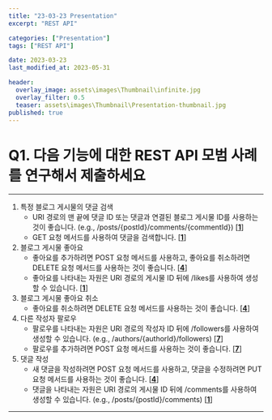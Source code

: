 ```yaml
---
title: "23-03-23 Presentation"
excerpt: "REST API"

categories: ["Presentation"]
tags: ["REST API"]

date: 2023-03-23
last_modified_at: 2023-05-31

header:
  overlay_image: assets\images\Thumbnail\infinite.jpg
  overlay_filter: 0.5 
  teaser: assets\images\Thumbnail\Presentation-thumbnail.jpg
published: true
---
```


# Q1. 다음 기능에 대한 REST API 모범 사례를 연구해서 제출하세요
---

1. 특정 블로그 게시물의 댓글 검색
   - URI 경로의 맨 끝에 댓글 ID 또는 댓글과 연결된 블로그 게시물 ID를 사용하는 것이 좋습니다. (e.g., /posts/{postId}/comments/{commentId}) [**[1](https://stackoverflow.blog/2020/03/02/best-practices-for-rest-api-design/)**]
   - GET 요청 메서드를 사용하여 댓글을 검색합니다. [**[1](https://stackoverflow.blog/2020/03/02/best-practices-for-rest-api-design/)**]
2. 블로그 게시물 좋아요
   - 좋아요를 추가하려면 POST 요청 메서드를 사용하고, 좋아요를 취소하려면 DELETE 요청 메서드를 사용하는 것이 좋습니다. [**[4](https://www.freecodecamp.org/news/rest-api-best-practices-rest-endpoint-design-examples/)**]
   - 좋아요를 나타내는 자원은 URI 경로의 게시물 ID 뒤에 /likes를 사용하여 생성할 수 있습니다. [**[1](https://stackoverflow.blog/2020/03/02/best-practices-for-rest-api-design/)**]
3. 블로그 게시물 좋아요 취소
   - 좋아요를 취소하려면 DELETE 요청 메서드를 사용하는 것이 좋습니다. [**[4](https://www.freecodecamp.org/news/rest-api-best-practices-rest-endpoint-design-examples/)**]
4. 다른 작성자 팔로우
   - 팔로우를 나타내는 자원은 URI 경로의 작성자 ID 뒤에 /followers를 사용하여 생성할 수 있습니다. (e.g., /authors/{authorId}/followers) [**[7](https://www.bacancytechnology.com/blog/rest-api-best-practices)**]
   - 팔로우를 추가하려면 POST 요청 메서드를 사용하는 것이 좋습니다. [**[7](https://www.bacancytechnology.com/blog/rest-api-best-practices)**]
5. 댓글 작성
   - 새 댓글을 작성하려면 POST 요청 메서드를 사용하고, 댓글을 수정하려면 PUT 요청 메서드를 사용하는 것이 좋습니다. [**[4](https://www.freecodecamp.org/news/rest-api-best-practices-rest-endpoint-design-examples/)**]
   - 댓글을 나타내는 자원은 URI 경로의 게시물 ID 뒤에 /comments를 사용하여 생성할 수 있습니다. (e.g., /posts/{postId}/comments) [**[1](https://stackoverflow.blog/2020/03/02/best-practices-for-rest-api-design/)**]



---
